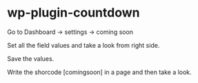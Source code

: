 # wp-plugin-countdown

Go to Dashboard → settings → coming soon

Set all the field values and take a look from right side.

Save the values.

Write the shorcode [comingsoon] in a page and then take a look.
